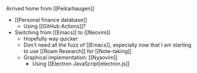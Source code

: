 Arrived home from [[Peikarhaugen]]
- [[Personal finance database]]
    - Using [[GitHub Actions]]?
- Switching from [[Emacs]] to [[Neovim]]
    - Hopefully way quicker
    - Don't need all the fuzz of [[Emacs]], especially now that I am starting to use [[Roam Research]] for [[Note-taking]]
    - Graphical implementation: [[Nyaovim]]
        - Using [[Electron JavaScript|electron.js]]
